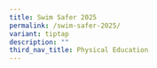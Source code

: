 ```yaml
---
title: Swim Safer 2025
permalink: /swim-safer-2025/
variant: tiptap
description: ""
third_nav_title: Physical Education
---
```

